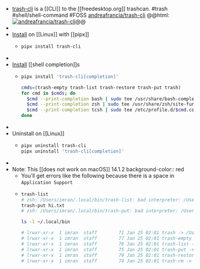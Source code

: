 - [trash-cli](https://github.com/andreafrancia/trash-cli) is a [[CLI]] to the [[freedesktop.org]] trashcan. #trash #shell/shell-command #FOSS 
  [andreafrancia/trash-cli](https://github.com/andreafrancia/trash-cli)
  @@html: <a href="https://github.com/andreafrancia/trash-cli/"><img src="https://github-readme-stats-astronomer.vercel.app/api/pin/?username=andreafrancia&repo=trash-cli&theme=tokyonight" alt="andreafrancia/trash-cli"/></a>@@
-
- [Install](https://github.com/andreafrancia/trash-cli#installation) on [[Linux]] with [[pipx]]
	- ```bash
	  pipx install trash-cli
	  ```
-
- [Install](https://github.com/andreafrancia/trash-cli#install-shell-completions) [[shell completion]]s
	- ```bash
	  pipx install 'trash-cli[completion]'
	  
	  cmds=(trash-empty trash-list trash-restore trash-put trash)
	  for cmd in $cmds; do
	    $cmd --print-completion bash | sudo tee /usr/share/bash-completion/completions/$cmd
	    $cmd --print-completion zsh | sudo tee /usr/share/zsh/site-functions/_$cmd
	    $cmd --print-completion tcsh | sudo tee /etc/profile.d/$cmd.completion.csh
	  done
	  ```
-
- Uninstall on [[Linux]]
	- ```bash
	  pipx uninstall trash-cli
	  pipx uninstall 'trash-cli[completion]'
	  ```
-
- Note: This [[does not work on macOS]] 14.1.2
  background-color:: red
	- You'll get errors like the following because there is a space in `Application Support`
	- ```bash
	  trash-list
	  # zsh: /Users/imran/.local/bin/trash-list: bad interpreter: /Users/imran/Library/Application: no such file or directory
	  trash-put hi.txt
	  # zsh: /Users/imran/.local/bin/trash-put: bad interpreter: /Users/imran/Library/Application: no such file or directory
	  
	  ls -l ~/.local/bin
	  
	  # lrwxr-xr-x  1 imran  staff        71 Jan 25 02:01 trash -> /Users/imran/Library/Application Support/pipx/venvs/trash-cli/bin/trash
	  # lrwxr-xr-x  1 imran  staff        77 Jan 25 02:01 trash-empty -> /Users/imran/Library/Application Support/pipx/venvs/trash-cli/bin/trash-empty
	  # lrwxr-xr-x  1 imran  staff        76 Jan 25 02:01 trash-list -> /Users/imran/Library/Application Support/pipx/venvs/trash-cli/bin/trash-list
	  # lrwxr-xr-x  1 imran  staff        75 Jan 25 02:01 trash-put -> /Users/imran/Library/Application Support/pipx/venvs/trash-cli/bin/trash-put
	  # lrwxr-xr-x  1 imran  staff        79 Jan 25 02:01 trash-restore -> /Users/imran/Library/Application Support/pipx/venvs/trash-cli/bin/trash-restore
	  # lrwxr-xr-x  1 imran  staff        74 Jan 25 02:01 trash-rm -> /Users/imran/Library/Application Support/pipx/venvs/trash-cli/bin/trash-rm
	  ```